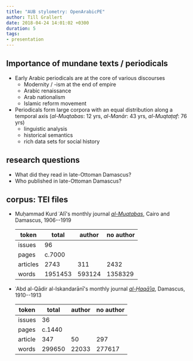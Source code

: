 ```yaml
---
title: "AUB stylometry: OpenArabicPE"
author: Till Grallert
date: 2018-04-24 14:01:02 +0300
duration: 5
tags:
- presentation
---
```


## Importance of mundane texts / periodicals

- Early Arabic periodicals are at the core of various discourses
    + Modernity / -ism at the end of empire
    + Arabic renaissance
    + Arab nationalism
    + Islamic reform movement
- Periodicals form large corpora with an equal distribution along a temporal axis (*al-Muqtabas*: 12 yrs, *al-Manār*: 43 yrs, *al-Muqtaṭaf*: 76 yrs)
    + linguistic analysis
    + historical semantics
    + rich data sets for social history

## research questions

- What did they read in late-Ottoman Damascus?
- Who published in late-Ottoman Damascus?

## corpus: TEI files

- Muḥammad Kurd ʿAlī's monthly journal [*al-Muqtabas*](https://github.com/tillgrallert/digital-muqtabas), Cairo and Damascus, 1906--1919

    token | total | author | no author
    -|-|-|-
    issues | 96 | | 
    pages | c.7000 | | 
    articles | 2743 | 311 | 2432
    words | 1951453 | 593124 | 1358329 
    
- ʿAbd al-Qādir al-Iskandarānī's monthly journal [*al-Ḥaqāʾiq*](https://github.com/openarabicpe/digital-haqaiq), Damascus, 1910--1913

    token | total | author | no author
    -|-|-|-
    issues | 36 | | 
    pages | c.1440 | | 
    article | 347 | 50 | 297
    words | 299650 | 22033 | 277617
    